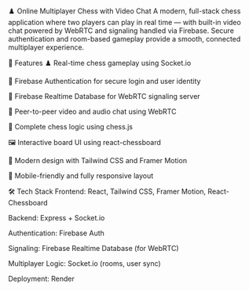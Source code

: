 ♟️ Online Multiplayer Chess with Video Chat
A modern, full-stack chess application where two players can play in real time — with built-in video chat powered by WebRTC and signaling handled via Firebase. Secure authentication and room-based gameplay provide a smooth, connected multiplayer experience.

🚀 Features
♟️ Real-time chess gameplay using Socket.io

🔐 Firebase Authentication for secure login and user identity

📡 Firebase Realtime Database for WebRTC signaling server

🎥 Peer-to-peer video and audio chat using WebRTC

🧠 Complete chess logic using chess.js

🖼️ Interactive board UI using react-chessboard

🎨 Modern design with Tailwind CSS and Framer Motion

📱 Mobile-friendly and fully responsive layout

🛠️ Tech Stack
Frontend: React, Tailwind CSS, Framer Motion, React-Chessboard

Backend: Express + Socket.io

Authentication: Firebase Auth

Signaling: Firebase Realtime Database (for WebRTC)

Multiplayer Logic: Socket.io (rooms, user sync)

Deployment: Render
